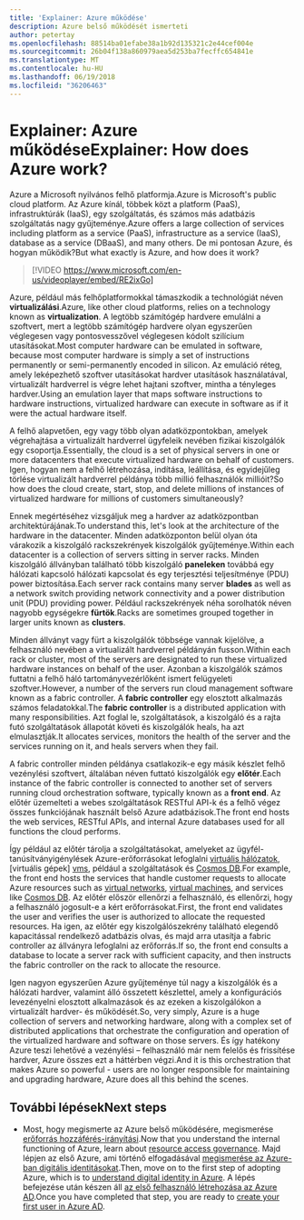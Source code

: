 ```yaml
---
title: 'Explainer: Azure működése'
description: Azure belső működését ismerteti
author: petertay
ms.openlocfilehash: 88514ba01efabe38a1b92d135321c2e44cef004e
ms.sourcegitcommit: 26b04f138a860979aea5d253ba7fecffc654841e
ms.translationtype: MT
ms.contentlocale: hu-HU
ms.lasthandoff: 06/19/2018
ms.locfileid: "36206463"
---
```

# <a name="explainer-how-does-azure-work"></a><span data-ttu-id="a1c4c-103">Explainer: Azure működése</span><span class="sxs-lookup"><span data-stu-id="a1c4c-103">Explainer: How does Azure work?</span></span>

<span data-ttu-id="a1c4c-104">Azure a Microsoft nyilvános felhő platformja.</span><span class="sxs-lookup"><span data-stu-id="a1c4c-104">Azure is Microsoft's public cloud platform.</span></span> <span data-ttu-id="a1c4c-105">Az Azure kínál, többek közt a platform (PaaS), infrastruktúrák (IaaS), egy szolgáltatás, és számos más adatbázis szolgáltatás nagy gyűjteménye.</span><span class="sxs-lookup"><span data-stu-id="a1c4c-105">Azure offers a large collection of services including platform as a service (PaaS), infrastructure as a service (IaaS), database as a service (DBaaS), and many others.</span></span> <span data-ttu-id="a1c4c-106">De mi pontosan Azure, és hogyan működik?</span><span class="sxs-lookup"><span data-stu-id="a1c4c-106">But what exactly is Azure, and how does it work?</span></span>

> [!VIDEO https://www.microsoft.com/en-us/videoplayer/embed/RE2ixGo] 

<span data-ttu-id="a1c4c-107">Azure, például más felhőplatformokkal támaszkodik a technológiát néven **virtualizálási**.</span><span class="sxs-lookup"><span data-stu-id="a1c4c-107">Azure, like other cloud platforms, relies on a technology known as **virtualization**.</span></span> <span data-ttu-id="a1c4c-108">A legtöbb számítógép hardvere emulálni a szoftvert, mert a legtöbb számítógép hardvere olyan egyszerűen véglegesen vagy pontosvesszővel véglegesen kódolt szilícium utasításokat.</span><span class="sxs-lookup"><span data-stu-id="a1c4c-108">Most computer hardware can be emulated in software, because most computer hardware is simply a set of instructions permanently or semi-permanently encoded in silicon.</span></span> <span data-ttu-id="a1c4c-109">Az emuláció réteg, amely leképezhető szoftver utasításokat hardver utasítások használatával, virtualizált hardverrel is végre lehet hajtani szoftver, mintha a tényleges hardver.</span><span class="sxs-lookup"><span data-stu-id="a1c4c-109">Using an emulation layer that maps software instructions to hardware instructions, virtualized hardware can execute in software as if it were the actual hardware itself.</span></span>

<span data-ttu-id="a1c4c-110">A felhő alapvetően, egy vagy több olyan adatközpontokban, amelyek végrehajtása a virtualizált hardverrel ügyfeleik nevében fizikai kiszolgálók egy csoportja.</span><span class="sxs-lookup"><span data-stu-id="a1c4c-110">Essentially, the cloud is a set of physical servers in one or more datacenters that execute virtualized hardware on behalf of customers.</span></span> <span data-ttu-id="a1c4c-111">Igen, hogyan nem a felhő létrehozása, indítása, leállítása, és egyidejűleg törlése virtualizált hardverrel példánya több millió felhasználók millióit?</span><span class="sxs-lookup"><span data-stu-id="a1c4c-111">So how does the cloud create, start, stop, and delete millions of instances of virtualized hardware for millions of customers simultaneously?</span></span>

<span data-ttu-id="a1c4c-112">Ennek megértéséhez vizsgáljuk meg a hardver az adatközpontban architektúrájának.</span><span class="sxs-lookup"><span data-stu-id="a1c4c-112">To understand this, let's look at the architecture of the hardware in the datacenter.</span></span>  <span data-ttu-id="a1c4c-113">Minden adatközponton belül olyan óta várakozik a kiszolgáló rackszekrények kiszolgálók gyűjteménye.</span><span class="sxs-lookup"><span data-stu-id="a1c4c-113">Within each datacenter is a collection of servers sitting in server racks.</span></span> <span data-ttu-id="a1c4c-114">Minden kiszolgáló állványban található több kiszolgáló **paneleken** továbbá egy hálózati kapcsoló hálózati kapcsolat és egy terjesztési teljesítménye (PDU) power biztosítása.</span><span class="sxs-lookup"><span data-stu-id="a1c4c-114">Each server rack contains many server **blades** as well as a network switch providing network connectivity and a power distribution unit (PDU) providing power.</span></span> <span data-ttu-id="a1c4c-115">Például rackszekrények néha sorolhatók néven nagyobb egységekre **fürtök**.</span><span class="sxs-lookup"><span data-stu-id="a1c4c-115">Racks are sometimes grouped together in larger units known as **clusters**.</span></span> 

<span data-ttu-id="a1c4c-116">Minden állványt vagy fürt a kiszolgálók többsége vannak kijelölve, a felhasználó nevében a virtualizált hardverrel példányán fusson.</span><span class="sxs-lookup"><span data-stu-id="a1c4c-116">Within each rack or cluster, most of the servers are designated to run these virtualized hardware instances on behalf of the user.</span></span> <span data-ttu-id="a1c4c-117">Azonban a kiszolgálók számos futtatni a felhő háló tartományvezérlőként ismert felügyeleti szoftver.</span><span class="sxs-lookup"><span data-stu-id="a1c4c-117">However, a number of the servers run cloud management software known as a fabric controller.</span></span> <span data-ttu-id="a1c4c-118">A **fabric controller** egy elosztott alkalmazás számos feladatokkal.</span><span class="sxs-lookup"><span data-stu-id="a1c4c-118">The **fabric controller** is a distributed application with many responsibilities.</span></span> <span data-ttu-id="a1c4c-119">Azt foglal le, szolgáltatások, a kiszolgáló és a rajta futó szolgáltatások állapotát követi és kiszolgálók heals, ha azt elmulasztják.</span><span class="sxs-lookup"><span data-stu-id="a1c4c-119">It allocates services, monitors the health of the server and the services running on it, and heals servers when they fail.</span></span>

<span data-ttu-id="a1c4c-120">A fabric controller minden példánya csatlakozik-e egy másik készlet felhő vezénylési szoftvert, általában néven futtató kiszolgálók egy **előtér**.</span><span class="sxs-lookup"><span data-stu-id="a1c4c-120">Each instance of the fabric controller is connected to another set of servers running cloud orchestration software, typically known as a **front end**.</span></span> <span data-ttu-id="a1c4c-121">Az előtér üzemelteti a webes szolgáltatások RESTful API-k és a felhő végez összes funkciójának használt belső Azure adatbázisok.</span><span class="sxs-lookup"><span data-stu-id="a1c4c-121">The front end hosts the web services, RESTful APIs, and internal Azure databases used for all functions the cloud performs.</span></span> 

<span data-ttu-id="a1c4c-122">Így például az előtér tárolja a szolgáltatásokat, amelyeket az ügyfél-tanúsítványigénylések Azure-erőforrásokat lefoglalni [virtuális hálózatok][vnet], [virtuális gépek] [ vms], például a szolgáltatások és [Cosmos DB][cosmosdb].</span><span class="sxs-lookup"><span data-stu-id="a1c4c-122">For example, the front end hosts the services that handle customer requests to allocate Azure resources such as [virtual networks][vnet], [virtual machines][vms], and services like [Cosmos DB][cosmosdb].</span></span> <span data-ttu-id="a1c4c-123">Az előtér először ellenőrzi a felhasználó, és ellenőrzi, hogy a felhasználó jogosult-e a kért erőforrásokat.</span><span class="sxs-lookup"><span data-stu-id="a1c4c-123">First, the front end validates the user and verifies the user is authorized to allocate the requested resources.</span></span> <span data-ttu-id="a1c4c-124">Ha igen, az előtér egy kiszolgálószekrény található elegendő kapacitással rendelkező adatbázis olvas, és majd arra utasítja a fabric controller az állványra lefoglalni az erőforrás.</span><span class="sxs-lookup"><span data-stu-id="a1c4c-124">If so, the front end consults a database to locate a server rack with sufficient capacity, and then instructs the fabric controller on the rack to allocate the resource.</span></span>

<span data-ttu-id="a1c4c-125">Igen nagyon egyszerűen Azure gyűjteménye túl nagy a kiszolgálók és a hálózati hardver, valamint álló összetett készlettel, amely a konfigurációs levezényelni elosztott alkalmazások és az ezeken a kiszolgálókon a virtualizált hardver- és működését.</span><span class="sxs-lookup"><span data-stu-id="a1c4c-125">So, very simply, Azure is a huge collection of servers and networking hardware, along with a complex set of distributed applications that orchestrate the configuration and operation of the virtualized hardware and software on those servers.</span></span> <span data-ttu-id="a1c4c-126">És így hatékony Azure teszi lehetővé a vezénylési – felhasználó már nem felelős és frissítése hardver, Azure összes ezt a háttérben végzi.</span><span class="sxs-lookup"><span data-stu-id="a1c4c-126">And it is this orchestration that makes Azure so powerful - users are no longer responsible for maintaining and upgrading hardware, Azure does all this behind the scenes.</span></span> 

## <a name="next-steps"></a><span data-ttu-id="a1c4c-127">További lépések</span><span class="sxs-lookup"><span data-stu-id="a1c4c-127">Next steps</span></span>

* <span data-ttu-id="a1c4c-128">Most, hogy megismerte az Azure belső működésére, megismerése [erőforrás hozzáférés-irányítási](governance-explainer.md).</span><span class="sxs-lookup"><span data-stu-id="a1c4c-128">Now that you understand the internal functioning of Azure, learn about [resource access governance](governance-explainer.md).</span></span> <span data-ttu-id="a1c4c-129">Majd lépjen az első Azure, ami történő elfogadásával [megismerése az Azure-ban digitális identitásokat](tenant-explainer.md).</span><span class="sxs-lookup"><span data-stu-id="a1c4c-129">Then, move on to the first step of adopting Azure, which is to [understand digital identity in Azure](tenant-explainer.md).</span></span> <span data-ttu-id="a1c4c-130">A lépés befejezése után készen áll [az első felhasználó létrehozása az Azure AD][docs-add-users-to-aad].</span><span class="sxs-lookup"><span data-stu-id="a1c4c-130">Once you have completed that step, you are ready to [create your first user in Azure AD][docs-add-users-to-aad].</span></span>

<!-- Links -->

[cosmosdb]: /azure/cosmos-db/introduction
[docs-add-users-to-aad]: /azure/active-directory/add-users-azure-active-directory?toc=/azure/architecture/cloud-adoption-guide/toc.json
[vms]: /azure/virtual-machines/
[vnet]: /azure/virtual-network/virtual-networks-overview
